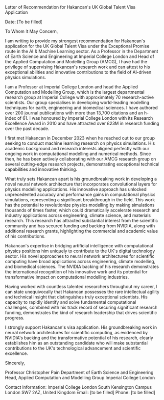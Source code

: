 Letter of Recommendation for Hakancan's UK Global Talent Visa Application

Date: [To be filled]

To Whom It May Concern,

I am writing to provide my strongest recommendation for Hakancan's application for the UK Global Talent Visa under the Exceptional Promise route in the AI & Machine Learning sector. As a Professor in the Department of Earth Science and Engineering at Imperial College London and Head of the Applied Computation and Modelling Group (AMCG), I have had the privilege of supervising Hakancan's research work and can attest to his exceptional abilities and innovative contributions to the field of AI-driven physics simulations.

I am a Professor at Imperial College London and head the Applied Computation and Modelling Group, which is the largest departmental research group at Imperial College with approximately 70 research-active scientists. Our group specialises in developing world-leading modelling techniques for earth, engineering and biomedical sciences. I have authored over 200 journal publications with more than 13,700 citations and an h-index of 61. I was honoured by Imperial College London with its Research Excellence Award in 2010 and have attracted over £23M in research funding over the past decade.

I first met Hakancan in December 2023 when he reached out to our group seeking to conduct machine learning research on physics simulations. His academic background and research interests aligned perfectly with our ongoing work in computational modelling and numerical methods. Since then, he has been actively collaborating with our AMCG research group on several cutting-edge research projects, demonstrating exceptional technical capabilities and innovative thinking.

What truly sets Hakancan apart is his groundbreaking work in developing a novel neural network architecture that incorporates convolutional layers for physics modelling applications. His innovative approach has unlocked unprecedented accuracy and performance gains in computational physics simulations, representing a significant breakthrough in the field. This work has the potential to revolutionize physics modelling by making simulations thousands of times faster, which could dramatically accelerate research and industry applications across engineering, climate science, and materials research. This research has attracted substantial interest from the scientific community and has secured funding and backing from NVIDIA, along with additional research grants, highlighting the commercial and academic value of his contributions.

Hakancan's expertise in bridging artificial intelligence with computational physics positions him uniquely to contribute to the UK's digital technology sector. His novel approaches to neural network architectures for scientific computing have broad applications across engineering, climate modelling, and biomedical sciences. The NVIDIA backing of his research demonstrates the international recognition of his innovative work and its potential for transformative impact on computational modelling industries.

Having worked with countless talented researchers throughout my career, I can state unequivocally that Hakancan possesses the rare intellectual agility and technical insight that distinguishes truly exceptional scientists. His capacity to rapidly identify and solve fundamental computational challenges, combined with his track record of securing significant research funding, demonstrates the kind of research leadership that drives scientific progress.

I strongly support Hakancan's visa application. His groundbreaking work in neural network architectures for scientific computing, as evidenced by NVIDIA's backing and the transformative potential of his research, clearly establishes him as an outstanding candidate who will make substantial contributions to the UK's technological advancement and scientific excellence.

Sincerely,

Professor Christopher Pain
Department of Earth Science and Engineering
Head, Applied Computation and Modelling Group
Imperial College London

Contact Information:
Imperial College London
South Kensington Campus
London SW7 2AZ, United Kingdom
Email: [to be filled]
Phone: [to be filled]
